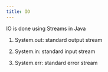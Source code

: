 ```yaml
---
title: IO
---
```

IO is done using Streams in Java
1) System.out: standard output stream

2) System.in: standard input stream

3) System.err: standard error stream

